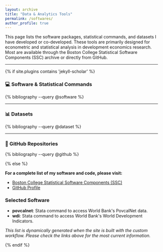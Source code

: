 ```yaml
---
layout: archive
title: "Data & Analytics Tools"
permalink: /softwares/
author_profile: true
---
```


This page lists the software packages, statistical commands, and datasets I have developed or co-developed. These tools are primarily designed for econometric and statistical analysis in development economics research. Most are available through the Boston College Statistical Software Components (SSC) archive or directly from GitHub.

---

{% if site.plugins contains 'jekyll-scholar' %}

### 💻 Software & Statistical Commands

{% bibliography --query @software %}

---

### 📊 Datasets

{% bibliography --query @dataset %}

---

### 🐙 GitHub Repositories

{% bibliography --query @github %}

{% else %}
<!-- Static fallback for GitHub Pages build -->

**For a complete list of my software and code, please visit:**
- [Boston College Statistical Software Components (SSC)](https://ideas.repec.org/e/pwa88.html)
- [GitHub Profile](https://github.com/jpazvd)

### Selected Software

- **povcalnet**: Stata command to access World Bank's PovcalNet data.
- **wdi**: Stata command to access World Bank's World Development Indicators.

*This list is dynamically generated when the site is built with the custom workflow. Please check the links above for the most current information.*

{% endif %}